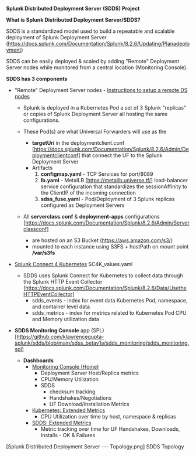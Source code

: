 **Splunk Distributed Deployment Server (SDDS) Project**

**What is Splunk Distributed Deployment Server/SDDS?**

SDDS is a standardized model used to build a repeatable and scalable deployment of Splunk Deployment Server (https://docs.splunk.com/Documentation/Splunk/8.2.6/Updating/Planadeployment)

SDDS can be easily deployed & scaled by adding "Remote" Deployment Server nodes while monitored from a central location (Monitoring Console).

**SDDS has 3 components**

- "Remote" Deployment Server nodes   - [Instructions to setup a remote DS nodes](https://github.com/klawrencegupta-splunk/sdds/tree/main/sdss_betav1a/remote_DS_node)


  - Splunk is deployed in a Kubernetes Pod a set of 3 Splunk "replicas" or copies of Splunk Deployment Server all hosting the same configurations.
  - These Pod(s) are what Universal Forwarders will use as the 
    - **targetUri** in the deploymentclient.conf [https://docs.splunk.com/Documentation/Splunk/8.2.6/Admin/Deploymentclientconf] that connect the UF to the Splunk Deployment Server
    - Artifacts
      1. **configmap.yaml** - TCP Services for port/8089
      2. **lb.yaml** - MetalLB [https://metallb.universe.tf/] load-balancer service configuration that standardizes the sessionAffinity to the ClientIP of the incoming connection
      3. **sdss_fuse.yaml** - Pod/Deployment of 3 Splunk replicas configured as Deployment Servers

  - All **serverclass.conf** & **deployment-apps** configurations [https://docs.splunk.com/Documentation/Splunk/8.2.6/Admin/Serverclassconf]
    - are hosted on an S3 Bucket (https://aws.amazon.com/s3/)  
    - mounted to each instance using S3FS + hostPath on mount point **/var/s3fs**

- [Splunk Connect 4 Kubernetes](https://github.com/splunk/splunk-connect-for-kubernetes) SC4K_values.yaml 
  - SDDS uses Splunk Connect for Kubernetes to collect data through the Splunk HTTP Event Collector [https://docs.splunk.com/Documentation/Splunk/8.2.6/Data/UsetheHTTPEventCollector] 
    - sdds_events - index for event data Kubernetes Pod, namespace, and container level data
    - sdds_metrics - index for metrics related to Kubernetes Pod CPU and Memory utilization data
- **SDDS Monitoring Console** app (SPL) [https://github.com/klawrencegupta-splunk/sdds/blob/main/sdss_betav1a/sdds_monitoring/sdds_monitoring.spl]
  - **Dashboards** 
    - <u>Monitoring Console (Home)</u>
      - Deployment Server Host/Replica metrics
      - CPU/Memory Utilization
      - SDDS
        - checksum tracking
        - Handshakes/Negotiations
        - UF Download/Installation Metrics
    - <u>Kubernetes: Extended Metrics</u> 
      - CPU Utilization over time by host, namespace & replicas
    - <u>SDDS: Extended Metrics</u> 
      - Metric tracking over time for UF Handshakes, Downloads, Installs - OK & Failures


[Splunk Distributed Deployment Server --- Topology.png] SDDS Topology
